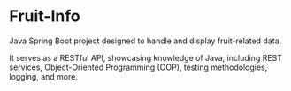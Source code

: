 # Fruit-Info
Java Spring Boot project designed to handle and display fruit-related data. 

It serves as a RESTful API, showcasing knowledge of Java, including REST services, Object-Oriented Programming (OOP), testing methodologies, logging, and more.
